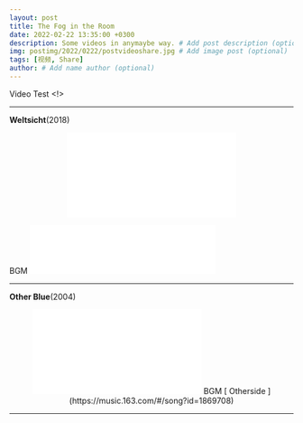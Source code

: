 ```yaml
---
layout: post
title: The Fog in the Room
date: 2022-02-22 13:35:00 +0300
description: Some videos in anymaybe way. # Add post description (optional)
img: postimg/2022/0222/postvideoshare.jpg # Add image post (optional)
tags: [视频, Share]
author: # Add name author (optional)
---
```


Video Test <!>

***

**Weltsicht**(2018)
<p class=”video“ style="text-align: center;"><iframe src="//amvnews.ru/index.php?go=Files&file=embed&id=9851" frameborder="0" allowfullscreen></iframe></p>

BGM <iframe frameborder="no" border="0" marginwidth="0" marginheight="0" width=330 height=86 src="//music.163.com/outchain/player?type=2&id=34528909&auto=0&height=66"></iframe>

***

**Other Blue**(2004)
<p class=”video“ style="text-align: center;"><iframe src="//amvnews.ru/index.php?go=Files&file=embed&id=5452" frameborder="0" allowfullscreen></iframe>
BGM [ Otherside ](https://music.163.com/#/song?id=1869708)
  


***